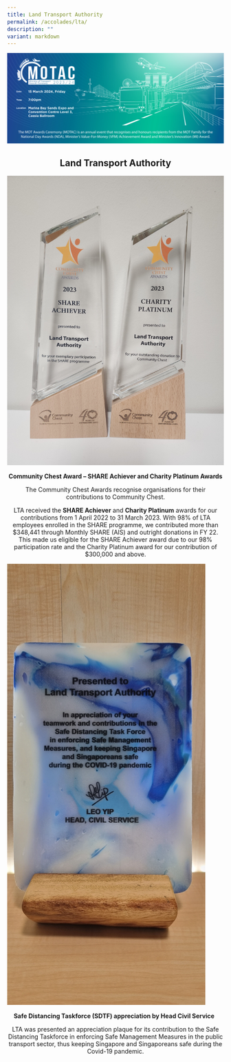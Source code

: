 ```yaml
---
title: Land Transport Authority
permalink: /accolades/lta/
description: ""
variant: markdown
---
```

![](/images/hero.png)

<center>
	<h2>Land Transport Authority</h2>
</center>

![](/images/ACCOLADES/LTA/1.jpg)

<center>
	<p><b>Community Chest Award – SHARE Achiever and Charity Platinum Awards </b></p>
	<p class="mb-1">The Community Chest Awards recognise organisations for their contributions to Community Chest.</p>
	<p>LTA received the <strong>SHARE Achiever</strong> and <strong>Charity Platinum</strong> awards for our contributions from 1 April 2022 to 31 March 2023. With 98% of LTA employees enrolled in the SHARE programme, we contributed more than $348,441 through Monthly SHARE (AIS) and outright donations in FY 22. This made us eligible for the SHARE Achiever award due to our 98% participation rate and the Charity Platinum award for our contribution of $300,000 and above.</p>
</center>

![](/images/ACCOLADES/LTA/SDTF%20Appreciation%20Plaque.jpg)

<center>
	<p><b>Safe Distancing Taskforce (SDTF) appreciation by Head Civil Service &nbsp;</b></p>
	<p>LTA was presented an appreciation plaque for its contribution to the Safe Distancing Taskforce in enforcing Safe Management Measures in the public transport sector, thus keeping Singapore and Singaporeans safe during the Covid-19 pandemic.</p>
</center>
